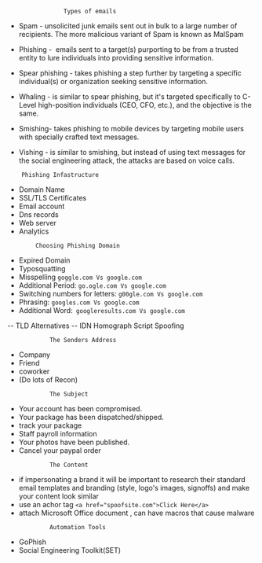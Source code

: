 					Types of emails
-    Spam - unsolicited junk emails sent out in bulk to a large number of recipients. The more malicious variant of Spam is known as MalSpam

-   Phishing -  emails sent to a target(s) purporting to be from a trusted entity to lure individuals into providing sensitive information. 
   
-   Spear phishing - takes phishing a step further by targeting a specific individual(s) or organization seeking sensitive information.  
   
-   Whaling - is similar to spear phishing, but it's targeted specifically to C-Level high-position individuals (CEO, CFO, etc.), and the objective is the same. 
   
-   Smishing- takes phishing to mobile devices by targeting mobile users with specially crafted text messages. 

-   Vishing - is similar to smishing, but instead of using text messages for the social engineering attack, the attacks are based on voice calls.	


<!-- -->
					
		Phishing Infastructure

- Domain Name
- SSL/TLS Certificates
- Email account
- Dns records
- Web server
- Analytics

<!-- -->

			Choosing Phishing Domain
- Expired Domain
- Typosquatting 
- Misspelling	`goggle.com Vs google.com`
- Additional Period: `go.ogle.com Vs google.com`
- Switching  numbers for letters: `g00gle.com Vs google.com`
- Phrasing:	`googles.com Vs google.com`
- Additional Word:` googleresults.com Vs google.com`

-- TLD Alternatives
-- IDN Homograph Script Spoofing

				The Senders Address
- Company
- Friend
- coworker
- (Do lots of Recon)

<!-- -->

				The Subject
- Your account has been compromised.
- Your package has been dispatched/shipped.
- track your package
- Staff payroll information
- Your photos have been published.
- Cancel your paypal order

<!-- -->

				The Content
- if impersonating a brand it will be important to research their standard email templates and branding (style, logo's images, signoffs) and make your content look similar
- use an achor tag `<a href="spoofsite.com">Click Here</a>`
- attach Microsoft Office document , can have macros that cause malware

<!-- -->

				Automation Tools
- GoPhish
-  Social Engineering Toolkit(SET)